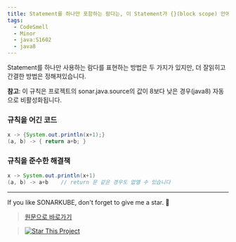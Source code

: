 ```yaml
---
title: Statement를 하나만 포함하는 람다는, 이 Statement가 {}(block scope) 안에 있어선 안됩니다.
tags:
  - CodeSmell
  - Minor
  - java:S1602
  - java8
---
```


Statement를 하나만 사용하는 람다를 표현하는 방법은 두 가지가 있지만, 더 잘읽히고 간결한 방법은 정해져있습니다.

**참고**: 이 규칙은 프로젝트의 sonar.java.source의 값이 8보다 낮은 경우(java8) 자동으로 비활성화됩니다.

### 규칙을 어긴 코드

```java
x -> {System.out.println(x+1);}
(a, b) -> { return a+b; }
```

### 규칙을 준수한 해결책

```java
x -> System.out.println(x+1)
(a, b) -> a+b    // return 문 같은 경우도 없앨 수 있습니다
```

---

If you like SONARKUBE, don't forget to give me a star. :star2:

> [원문으로 바로가기](https://rules.sonarsource.com/java/tag/java8/RSPEC-4738)

> [![Star This Project](https://img.shields.io/github/stars/kantabile/sonarkube.svg?label=Stars&style=social)](https://github.com/kantabile/sonarkube)
